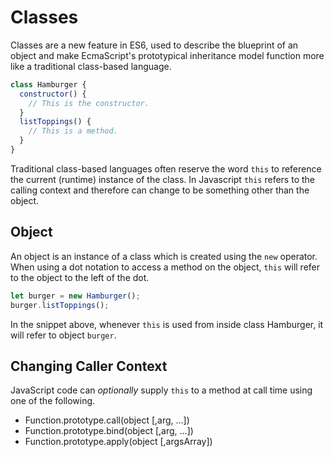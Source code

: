 # Classes

Classes are a new feature in ES6, used to describe the blueprint of an object and make EcmaScript's prototypical inheritance model function more like a traditional class-based language.

```javascript
class Hamburger {
  constructor() {
    // This is the constructor.
  }
  listToppings() {
    // This is a method.
  }
}
```

Traditional class-based languages often reserve the word `this` to reference the current \(runtime\) instance of the class. In Javascript `this` refers to the calling context and therefore can change to be something other than the object.

## Object

An object is an instance of a class which is created using the `new` operator. When using a dot notation to access a method on the object, `this` will refer to the object to the left of the dot.

```javascript
let burger = new Hamburger();
burger.listToppings();
```

In the snippet above, whenever `this` is used from inside class Hamburger, it will refer to object `burger`.

## Changing Caller Context

JavaScript code can _optionally_ supply `this` to a method at call time using one of the following.

* Function.prototype.call\(object \[,arg, ...\]\)
* Function.prototype.bind\(object \[,arg, ...\]\)
* Function.prototype.apply\(object \[,argsArray\]\)

